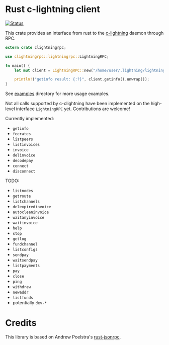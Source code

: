 # Rust c-lightning client

[![Status](https://travis-ci.org/laanwj/rust-clightning-rpc.png?branch=master)](https://travis-ci.org/laanwj/rust-clightning-rpc)

This crate provides an interface from rust to the [c-lightning](https://github.com/ElementsProject/lightning) daemon through RPC.

```rust
extern crate clightningrpc;

use clightningrpc::lightningrpc::LightningRPC;

fn main() {
    let mut client = LightningRPC::new("/home/user/.lightning/lightning-rpc".to_string());

    println!("getinfo result: {:?}", client.getinfo().unwrap());
}
```

See [examples](examples/) directory for more usage examples.

Not all calls supported by c-clightning have been implemented on the high-level interface
`LightningRPC` yet. Contributions are welcome!

Currently implemented:

- `getinfo`
- `feerates`
- `listpeers`
- `listinvoices`
- `invoice`
- `delinvoice`
- `decodepay`
- `connect`
- `disconnect`

TODO:

- `listnodes`
- `getroute`
- `listchannels`
- `delexpiredinvoice`
- `autocleaninvoice`
- `waitanyinvoice`
- `waitinvoice`
- `help`
- `stop`
- `getlog`
- `fundchannel`
- `listconfigs`
- `sendpay`
- `waitsendpay`
- `listpayments`
- `pay`
- `close`
- `ping`
- `withdraw`
- `newaddr`
- `listfunds`
- potentially `dev-*`

# Credits

This library is based on Andrew Poelstra's [rust-jsonrpc](https://github.com/apoelstra/rust-jsonrpc).
